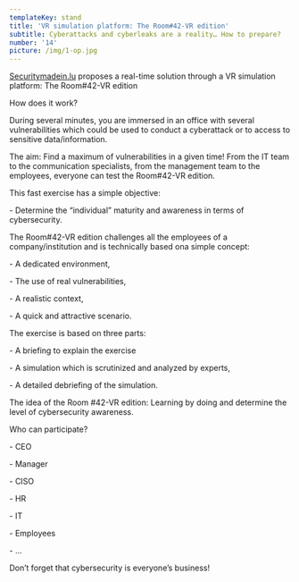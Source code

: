 ```yaml
---
templateKey: stand
title: 'VR simulation platform: The Room#42-VR edition'
subtitle: Cyberattacks and cyberleaks are a reality… How to prepare?
number: '14'
picture: /img/1-op.jpg
---
```

[Securitymadein.lu](https://securitymadein.lu/) proposes a real-time solution through a VR simulation platform: The Room#42-VR edition



How does it work?



During several minutes, you are immersed in an office with several vulnerabilities which could be used to conduct a cyberattack or to access to sensitive data/information. 

The aim: Find a maximum of vulnerabilities in a given time! From the IT team to the communication specialists, from the management team to the employees, everyone can test the Room#42-VR edition.



This fast exercise has a simple objective:



\-           Determine the “individual” maturity and awareness in terms of cybersecurity.





The Room#42-VR edition challenges all the employees of a company/institution and is technically based ona simple concept:



\-           A dedicated environment,

\-           The use of real vulnerabilities,

\-           A realistic context,

\-           A quick and attractive scenario.



The exercise is based on three parts:

\-           A briefing to explain the exercise

\-           A simulation which is scrutinized and analyzed by experts,

\-           A detailed debriefing of the simulation.



The idea of the Room #42-VR edition: Learning by doing and determine the level of cybersecurity awareness.

Who can participate?

\-           CEO

\-           Manager

\-           CISO

\-           HR

\-           IT

\-           Employees

\-           …





Don’t forget that cybersecurity is everyone’s business!

